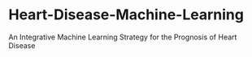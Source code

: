 # Heart-Disease-Machine-Learning
An Integrative Machine Learning Strategy for the Prognosis of Heart Disease
